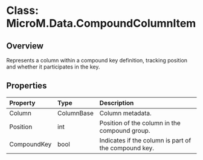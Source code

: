 # Class: MicroM.Data.CompoundColumnItem

## Overview
Represents a column within a compound key definition, tracking position and whether it participates in the key.

## Properties
| Property | Type | Description |
|:--|:--|:--|
| Column | ColumnBase | Column metadata. |
| Position | int | Position of the column in the compound group. |
| CompoundKey | bool | Indicates if the column is part of the compound key. |
